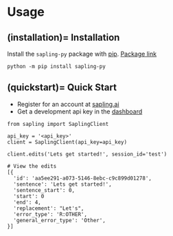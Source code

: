 # Usage


(installation)=
Installation
--------

Install the `sapling-py` package with [pip](https://pip.pypa.io/en/stable/installation/). [Package link](https://sapling.ai)


```
python -m pip install sapling-py
```


(quickstart)=
Quick Start
-----------

- Register for an account at [sapling.ai](https://sapling.ai)
- Get a development api key in the [dashboard](https://sapling.ai/user_settings)

```
from sapling import SaplingClient

api_key = '<api_key>'
client = SaplingClient(api_key=api_key)

client.edits('Lets get started!', session_id='test')

# View the edits
[{
  'id': 'aa5ee291-a073-5146-8ebc-c9c899d01278',
  'sentence': 'Lets get started!',
  'sentence_start': 0,
  'start': 0
  'end': 4,
  'replacement': "Let's",
  'error_type': 'R:OTHER',
  'general_error_type': 'Other',
}]

```
